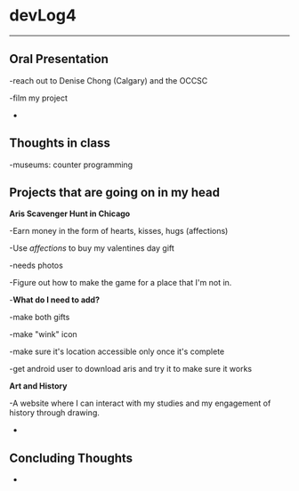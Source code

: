 # devLog4 #
- - - - - 
## Oral Presentation ##
-reach out to Denise Chong (Calgary) and the OCCSC

-film my project

-

## Thoughts in class ##

-museums: counter programming

## Projects that are going on in my head ##
**Aris Scavenger Hunt in Chicago**

-Earn money in the form of hearts, kisses, hugs (affections)

-Use _affections_ to buy my valentines day gift

-needs photos

-Figure out how to make the game for a place that I'm not in.

-**What do I need to add?**

-make both gifts

-make "wink" icon

-make sure it's location accessible only once it's complete

-get android user to download aris and try it to make sure it works

**Art and History**

-A website where I can interact with my studies and my engagement of history through drawing.

-

## Concluding Thoughts ##

-
